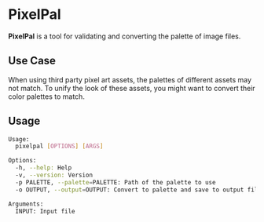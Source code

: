 # PixelPal

**PixelPal** is a tool for validating and converting the palette of image files.

## Use Case

When using third party pixel art assets, the palettes of different assets may not match. To unify the look of these assets, you might want to convert their color palettes to match.

## Usage

```bash
Usage:
  pixelpal [OPTIONS] [ARGS]

Options:
  -h, --help: Help
  -v, --version: Version
  -p PALETTE, --palette=PALETTE: Path of the palette to use
  -o OUTPUT, --output=OUTPUT: Convert to palette and save to output file

Arguments:
  INPUT: Input file
```